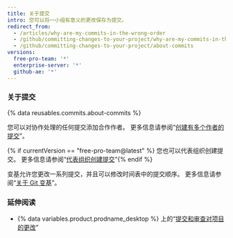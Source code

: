 ```yaml
---
title: 关于提交
intro: 您可以将一小组有意义的更改保存为提交。
redirect_from:
  - /articles/why-are-my-commits-in-the-wrong-order
  - /github/committing-changes-to-your-project/why-are-my-commits-in-the-wrong-order
  - /github/committing-changes-to-your-project/about-commits
versions:
  free-pro-team: '*'
  enterprise-server: '*'
  github-ae: '*'
---
```


### 关于提交

{% data reusables.commits.about-commits %}

您可以对协作处理的任何提交添加合作作者。 更多信息请参阅“[创建有多个作者的提交](/github/committing-changes-to-your-project/creating-a-commit-with-multiple-authors)”。

{% if currentVersion == "free-pro-team@latest" %}
您也可以代表组织创建提交。 更多信息请参阅“[代表组织创建提交](/github/committing-changes-to-your-project/creating-a-commit-on-behalf-of-an-organization)”{% endif %}

变基允许您更改一系列提交，并且可以修改时间表中的提交顺序。 更多信息请参阅“[关于 Git 变基](/github/getting-started-with-github/about-git-rebase)”。

### 延伸阅读
- {% data variables.product.prodname_desktop %} 上的“[提交和审查对项目的更改](/desktop/contributing-to-projects/committing-and-reviewing-changes-to-your-project#about-commits)”
